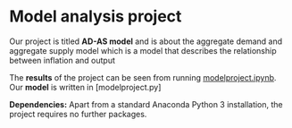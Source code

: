 # Model analysis project

Our project is titled **AD-AS model** and is about the aggregate demand and aggregate supply model which is a model that describes the relationship between inflation and output

The **results** of the project can be seen from running [modelproject.ipynb](modelproject.ipynb). Our **model** is written in [modelproject.py]

**Dependencies:** Apart from a standard Anaconda Python 3 installation, the project requires no further packages.
